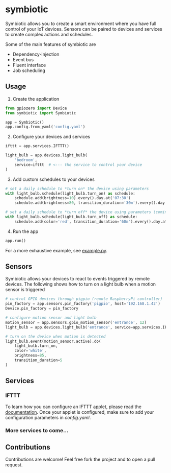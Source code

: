 # symbiotic

Symbiotic allows you to create a smart environment where 
you have full control of your IoT devices. Sensors can be 
paired to devices and services to create complex actions and schedules.

Some of the main features of symbiotic are

- Dependency-injection
- Event bus
- Fluent interface
- Job scheduling

## Usage

1. Create the application
```python
from gpiozero import Device
from symbiotic import Symbiotic

app = Symbiotic()
app.config.from_yaml('config.yaml')
```

2. Configure your devices and services
```python
ifttt = app.services.IFTTT()

light_bulb = app.devices.light_bulb(
    'bedroom', 
    service=ifttt  # <--- the service to control your device
)
```

3. Add custom schedules to your devices
```python
# set a daily schedule to *turn on* the device using parameters
with light_bulb.schedule(light_bulb.turn_on) as schedule:
    schedule.add(brightness=10).every().day.at('07:30')
    schedule.add(brightness=80, transition_duration='30m').every().day.at('18:00')

# set a daily schedule to *turn off* the device using parameters (coming soon)
with light_bulb.schedule(light_bulb.turn_off) as schedule:
    schedule.add(color='red', transition_duration='60m').every().day.at('22:30')
```

4. Run the app
```python
app.run()
```

For a more exhaustive example, see [example.py](example.py).

## Sensors

Symbiotic allows your devices to react to events triggered by remote devices. The following shows how to turn on a light bulb when a motion sensor is triggered
```python
# control GPIO devices through pigpio (remote RaspberryPi controller)
pin_factory = app.sensors.pin_factory('pigpio', host='192.168.1.42')
Device.pin_factory = pin_factory

# configure motion sensor and light bulb
motion_sensor = app.sensors.gpio_motion_sensor('entrance', 12)
light_bulb = app.devices.light_bulb('entrance', service=app.services.IFTTT)

# turn on the device when motion is detected
light_bulb.event(motion_sensor.active).do(
    light_bulb.turn_on,
    color='white',
    brightness=85,
    transition_duration=5
)
```

## Services

### IFTTT

To learn how you can configure an IFTTT applet, please read the 
[documentation](./docs/IFTTT.md).
Once your applet is configured, make sure to add your configuration 
parameters in _config.yaml_.

### More services to come...

## Contributions

Contributions are welcome! Feel free fork the project and to open a pull request.
